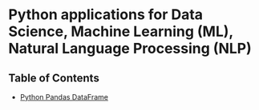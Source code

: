 # Python applications for Data Science, Machine Learning (ML), Natural Language Processing (NLP)

## Table of Contents

* [Python Pandas DataFrame](https://github.com/bigdatasys/python-bigdata-ml-nlp/blob/master/pandas/data.ipynb)


